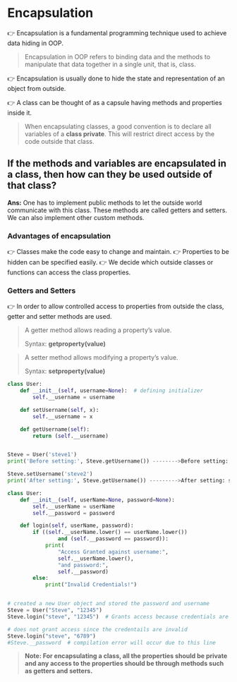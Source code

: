 # Encapsulation
👉 Encapsulation is a fundamental programming technique used to achieve data hiding in OOP.

> Encapsulation in OOP refers to binding data and the methods to manipulate that data together in a single unit, that is, class.

👉 Encapsulation is usually done to hide the state and representation of an object from outside. 

👉 A class can be thought of as a capsule having methods and properties inside it.

> When encapsulating classes, a good convention is to declare all variables of a **class private**. This will restrict direct access by the code outside that class.

## **If the methods and variables are encapsulated in a class, then how can they be used outside of that class?**

**Ans:** One has to implement public methods to let the outside world communicate with this class. These methods are called getters and setters. We can also implement other custom methods.


### Advantages of encapsulation

👉 Classes make the code easy to change and maintain.
👉 Properties to be hidden can be specified easily.
👉 We decide which outside classes or functions can access the class properties.

### Getters and Setters

👉 In order to allow controlled access to properties from outside the class, getter and setter methods are used.

> A getter method allows reading a property’s value.
> 
> Syntax: **getproperty(value)**

> A setter method allows modifying a property’s value.
> 
>  Syntax: **setproperty(value)**


```python
class User:
    def __init__(self, username=None):  # defining initializer
        self.__username = username

    def setUsername(self, x):
        self.__username = x

    def getUsername(self):
        return (self.__username)


Steve = User('steve1')
print('Before setting:', Steve.getUsername()) -------->Before setting: steve1

Steve.setUsername('steve2')
print('After setting:', Steve.getUsername()) --------->After setting: steve2
```

```python
class User:
    def __init__(self, userName=None, password=None):
        self.__userName = userName
        self.__password = password

    def login(self, userName, password):
        if ((self.__userName.lower() == userName.lower())
                and (self.__password == password)):
            print(
                "Access Granted against username:",
                self.__userName.lower(),
                "and password:",
                self.__password)
        else:
            print("Invalid Credentials!")


# created a new User object and stored the password and username
Steve = User("Steve", "12345")
Steve.login("steve", "12345")  # Grants access because credentials are valid

# does not grant access since the credentails are invalid
Steve.login("steve", "6789")
#Steve.__password  # compilation error will occur due to this line
```

> **Note: For encapsulating a class, all the properties should be private and any access to the properties should be through methods such as getters and setters.**

